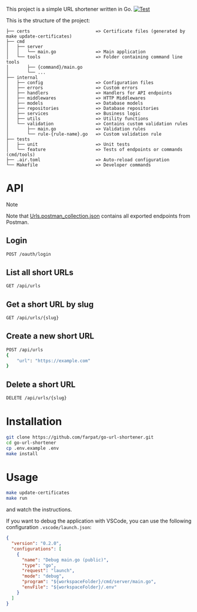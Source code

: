 This project is a simple URL shortener written in Go.
[![Test](https://github.com/farpat/go-url-shortener/workflows/Test/badge.svg)](https://github.com/farpat/go-url-shortener/actions)

This is the structure of the project:
```
├── certs                         => Certificate files (generated by make update-certificates)
├── cmd
│   ├── server
│   │   └── main.go               => Main application
│   └── tools                     => Folder containing command line tools
│       ├── {command}/main.go
│       └── ...
├── internal
│   ├── config                    => Configuration files
│   ├── errors                    => Custom errors
│   ├── handlers                  => Handlers for API endpoints
│   ├── middlewares               => HTTP Middlewares
│   ├── models                    => Database models
│   ├── repositories              => Database repositories
│   ├── services                  => Business logic
│   ├── utils                     => Utility functions
│   └── validation                => Contains custom validation rules
│       ├── main.go               => Validation rules
│       └── rule-{rule-name}.go   => Custom validation rule
├── tests
│   ├── unit                      => Unit tests
│   └── feature                   => Tests of endpoints or commands (cmd/tools)
├── .air.toml                     => Auto-reload configuration
└── Makefile                      => Developer commands
```

# API
> [!NOTE]  
> Note that [Urls.postman_collection.json](Urls.postman_collection.json) contains all exported endpoints from Postman.

## Login
```sh
POST /oauth/login
```

## List all short URLs
```sh
GET /api/urls
```

## Get a short URL by slug
```sh
GET /api/urls/{slug}
```

## Create a new short URL
```sh
POST /api/urls
{
    "url": "https://example.com"
}
```

## Delete a short URL
```sh
DELETE /api/urls/{slug}
```

# Installation
```sh
git clone https://github.com/farpat/go-url-shortener.git
cd go-url-shortener
cp .env.example .env
make install
```

# Usage
```sh
make update-certificates
make run
```
and watch the instructions.

If you want to debug the application with VSCode, you can use the following configuration `.vscode/launch.json`:
```json
{
  "version": "0.2.0",
  "configurations": [
    {
      "name": "Debug main.go (public)",
      "type": "go",
      "request": "launch",
      "mode": "debug",
      "program": "${workspaceFolder}/cmd/server/main.go",
      "envFile": "${workspaceFolder}/.env"
    }
  ]
}
```
